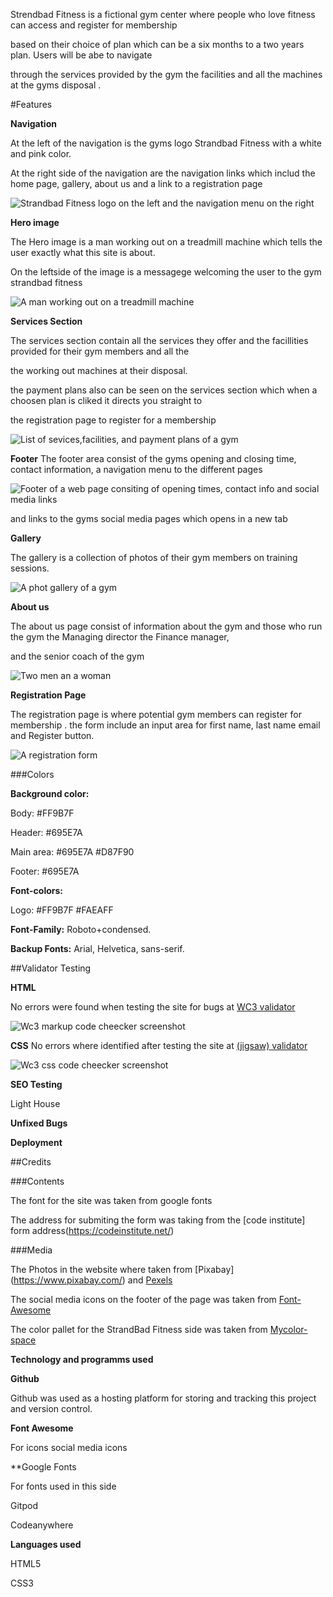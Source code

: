 Strendbad Fitness is a fictional gym center where people who love fitness can access and register for membership

based on their choice of plan which can be a six months to a two years plan. Users will be abe to navigate 

through the services provided by the gym the facilities and all the machines at the gyms disposal .

#Features

**Navigation**

At the left of the navigation is the gyms logo Strandbad Fitness with a white and pink color.

At the right side of the navigation are the navigation links which includ the home page, gallery, about us and a link to a registration page

![Strandbad Fitness logo on the left and the navigation menu on the right](assets/images/header1.jpg.png)


**Hero image**

The Hero image is a man working out on a treadmill machine which tells the user exactly what this site is about.

On the leftside of the image is a messagege welcoming the user to the gym strandbad fitness

![A man working out on a treadmill machine](assets/images/hero1.jpg.png)



**Services Section**

The services section contain all the services they offer and the facillities provided for their gym members and all the 

the working out machines at their disposal. 

the payment plans also can be seen on the services section which when a choosen plan is cliked it directs you straight to

the registration page to register for a membership

![List of sevices,facilities, and payment plans of a gym](assets/images/services1.jpg.png)

**Footer**
The footer area consist of the gyms opening and closing time, contact information, a navigation menu to the different pages

![Footer of a web page consiting of opening times, contact info and social media links](assets/images/footer1.jpg.png)

and links to the gyms social media pages which opens in a new tab

**Gallery**

The gallery is a collection of photos of their gym members on training sessions.

![A phot gallery of a gym](assets/images/gallery1.jpg.png)

**About us**

The about us page consist of information about the gym and those who run the gym the Managing director the Finance manager,

and the senior coach of the gym

![Two men an a woman](assets/images/team1.jpg.png)



**Registration Page**

The registration page is where potential gym members can register for membership
.
the form include an input area for first name, last name email and Register button.

![A registration form](assets/images/register1.jpg.png)



###Colors

**Background color:**

   Body: #FF9B7F
   
   Header: #695E7A
   
   Main area: #695E7A #D87F90
   
   Footer: #695E7A
   
**Font-colors:**

   Logo: #FF9B7F #FAEAFF
   
**Font-Family:** Roboto+condensed.

**Backup Fonts:** Arial, Helvetica, sans-serif.

##Validator Testing

**HTML**

   No errors were found when testing the site  for bugs at [WC3 validator](https://validator.w3.org/)

   ![Wc3 markup code cheecker screenshot](assets/images/w3c-markup.jpg.png)
   
**CSS**
   No errors where identified after testing the site at [(jigsaw) validator](https://jigsaw.w3.org/css-validator/)

   ![Wc3 css code cheecker screenshot](assets/images/w3c-css.jpg.png)
   
**SEO Testing**

Light House

**Unfixed Bugs**

**Deployment**

##Credits

###Contents

The font for the site was taken from google fonts

The address for submiting the form was taking from the [code institute] form address(https://codeinstitute.net/)

###Media

The Photos in the website where taken from [Pixabay] (https://www.pixabay.com/) and [Pexels](https://www.pexels.com/)

The social media icons on the footer of the page was taken from [Font-Awesome](https://fontawesome.com/icons)

The color pallet for the StrandBad Fitness side was taken from [Mycolor-space](https://mycolor.space/)

**Technology and programms used**

**Github**

Github was used as a hosting platform for storing and tracking this project and version control.

**Font Awesome**

  For icons social media icons
  
**Google Fonts

  For fonts used in this side

Gitpod

Codeanywhere

**Languages used** 

HTML5

CSS3




